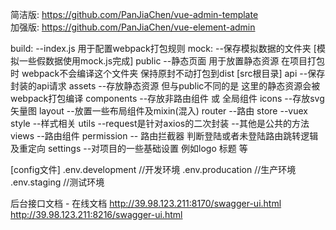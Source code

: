 简洁版: https://github.com/PanJiaChen/vue-admin-template  
加强版: https://github.com/PanJiaChen/vue-element-admin

build:
    --index.js 用于配置webpack打包规则
mock:
    --保存模拟数据的文件夹 [模拟一些假数据使用mock.js完成]
public 
    --静态页面 用于放置静态资源 在项目打包时 webpack不会编译这个文件夹 保持原封不动打包到dist 
[src根目录] 
    api
        --保存封装的api请求
    assets
        --存放静态资源 但与public不同的是 这里的静态资源会被webpack打包编译
    components
        --存放非路由组件 或 全局组件
    icons
        --存放svg矢量图
    layout
        --放置一些布局组件及mixin(混入)
    router
        --路由
    store
        --vuex
    style
        --样式相关
    utils
        --request是针对axios的二次封装 
        --其他是公共的方法
    views
        --路由组件
    permission
        -- 路由拦截器 判断登陆或者未登陆路由跳转逻辑及重定向
    settings
        --对项目的一些基础设置 例如logo 标题 等

[config文件]
    <!-- webpack可监控的开发环境配置文件 通常用于区分线上和本地的接口请求地址 -->
    .env.development //开发环境 
    .env.producation //生产环境
    .env.staging  //测试环境

后台接口文档 - 在线文档 
    http://39.98.123.211:8170/swagger-ui.html
    http://39.98.123.211:8216/swagger-ui.html
